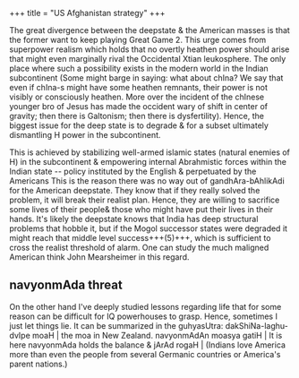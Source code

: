 +++
title = "US Afghanistan strategy"
+++

The great divergence between the deepstate & the American masses is that the former want to keep playing Great Game 2. This urge comes from superpower realism which holds that no overtly heathen power should arise that might even marginally rival the Occidental Xtian leukosphere. The only place where such a possibility exists in the modern world in the Indian subcontinent (Some might barge in saying: what about chIna? We say that even if chIna-s might have some heathen remnants, their power is not visibly or consciously heathen. More over the incident of
the chInese younger bro of Jesus has made the occident wary of shift in center of gravity; then there is Galtonism; then there is dysfertility). Hence, the biggest issue for the deep state is to degrade & for a subset ultimately dismantling H power in the subcontinent. 

This is achieved by stabilizing well-armed islamic states (natural enemies of H) in the subcontinent & empowering internal Abrahmistic forces within the Indian state -- policy instituted by the English & perpetuated by the Americans This is the reason there was no way out of gandhAra-bAhlikAdi for the American deepstate. They know that if they really solved the problem, it will break their realist plan. Hence, they are willing to sacrifice some lives of their people& those who might have put their lives in their hands. It's likely the deepstate knows that India has deep structural problems that hobble it, but if the Mogol successor states were degraded it might reach that middle level success+++(5)+++, which is sufficient to cross the realist threshold of alarm. One can study the much maligned American think John Mearsheimer in this regard. 

## navyonmAda threat
On the other hand I've deeply studied lessons regarding life that for some reason can be difficult for IQ powerhouses to grasp. Hence, sometimes I just let things lie. It can be summarized in the guhyasUtra: dakShiNa-laghu-dvIpe moaH | the moa in New Zealand. navyonmAdAn moasya gatiH | It is here navyonmAda holds the balance & jArAd rogaH | (Indians love America more than even the people from several Germanic countries or America's parent nations.)